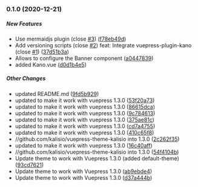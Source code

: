 ### 0.1.0 (2020-12-21)

##### New Features

*  Use mermaidjs plugin (close [#3](https://github.com/kalisio/vuepress-theme-kalisio/pull/3)) ([f78eb49d](https://github.com/kalisio/vuepress-theme-kalisio/commit/f78eb49d81ea39312a3cb02c2ef91636b3738ad6))
*  Add versioning scripts (close [#2](https://github.com/kalisio/vuepress-theme-kalisio/pull/2)) feat: Integrate vuepress-plugin-kano (close [#1](https://github.com/kalisio/vuepress-theme-kalisio/pull/1)) ([37d51b3a](https://github.com/kalisio/vuepress-theme-kalisio/commit/37d51b3a5c7af8cb6bfebb99e3b322106fb740ac))
*  Allows to configure the Banner component ([a0447839](https://github.com/kalisio/vuepress-theme-kalisio/commit/a044783968824c2e52269b3449c02d7e7016a9e4))
*  added Kano.vue ([d0d1b4e5](https://github.com/kalisio/vuepress-theme-kalisio/commit/d0d1b4e5e2d3cdd21b87b322a1735ac35b66c9e4))

##### Other Changes

*  updated README.md ([9fd5b929](https://github.com/kalisio/vuepress-theme-kalisio/commit/9fd5b929185bb63b2933ef7ddec15f77a78a1db0))
*  updated to make it work with vuepress 1.3.0 ([53f20a73](https://github.com/kalisio/vuepress-theme-kalisio/commit/53f20a7316a73ae1bd23a186af525420eb9652db))
*  updated to make it work with vuepress 1.3.0 ([86615dca](https://github.com/kalisio/vuepress-theme-kalisio/commit/86615dca1ec2baea0017d42a76e70b152be5d23f))
*  updated to make it work with vuepress 1.3.0 ([9c784613](https://github.com/kalisio/vuepress-theme-kalisio/commit/9c78461322a2c8bf6a2f096d7a35243e49ed0654))
*  updated to make it work with vuepress 1.3.0 ([375ae81c](https://github.com/kalisio/vuepress-theme-kalisio/commit/375ae81c8756e9ebac081b43bdb4e37e8177ef10))
*  updated to make it work with vuepress 1.3.0 ([cd7a4755](https://github.com/kalisio/vuepress-theme-kalisio/commit/cd7a4755f6ace92b170ec44e26ef06b03941e1c8))
*  updated to make it work with vuepress 1.3.0 ([410c65f8](https://github.com/kalisio/vuepress-theme-kalisio/commit/410c65f82dd9f5764ea0a05d8f0d67857e350847))
* //github.com/kalisio/vuepress-theme-kalisio into 1.3.0 ([2c262f35](https://github.com/kalisio/vuepress-theme-kalisio/commit/2c262f359559dae5ee0786d9280de5036d9d8d8b))
*  updated to make it work with vuepress 1.3.0 ([16c40aff](https://github.com/kalisio/vuepress-theme-kalisio/commit/16c40affb678e49dd961c324b5fea46164eaa367))
* //github.com/kalisio/vuepress-theme-kalisio into 1.3.0 ([54f4104b](https://github.com/kalisio/vuepress-theme-kalisio/commit/54f4104b39e3155fdf7b32902df99bbd83b464ed))
*  Update theme to work with Vuepress 1.3.0 (added default-theme) ([93cd7621](https://github.com/kalisio/vuepress-theme-kalisio/commit/93cd7621ac84162461ebcb07cf669a39eb214171))
*  Update theme to work with Vuepress 1.3.0 ([ab9ebde4](https://github.com/kalisio/vuepress-theme-kalisio/commit/ab9ebde468b7320d15852bb9343e18b9641d1839))
*  Update theme to work with Vuepress 1.3.0 ([d37a444b](https://github.com/kalisio/vuepress-theme-kalisio/commit/d37a444b0a0963206f0b881025269a9e0ed9da2d))

